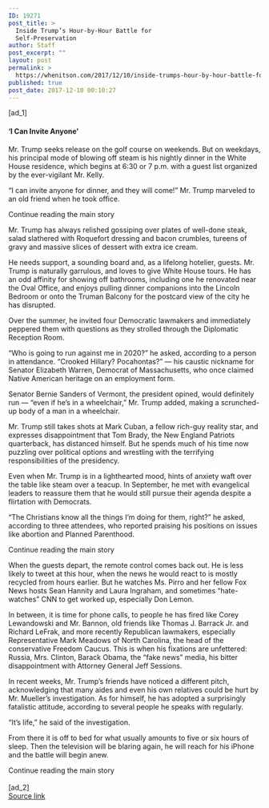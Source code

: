 ```yaml
---
ID: 19271
post_title: >
  Inside Trump’s Hour-by-Hour Battle for
  Self-Preservation
author: Staff
post_excerpt: ""
layout: post
permalink: >
  https://whenitson.com/2017/12/10/inside-trumps-hour-by-hour-battle-for-self-preservation/
published: true
post_date: 2017-12-10 00:10:27
---
```

 [ad_1]
<br><div>
        <h4 class="story-subheading story-content" data-para-count="25" data-total-count="22186">‘I Can Invite Anyone’</h4><p class="story-body-text story-content" data-para-count="255" data-total-count="22441" id="story-continues-24">Mr. Trump seeks release on the golf course on weekends. But on weekdays, his principal mode of blowing off steam is his nightly dinner in the White House residence, which begins at 6:30 or 7 p.m. with a guest list organized by the ever-vigilant Mr. Kelly.</p><p class="story-body-text story-content" data-para-count="114" data-total-count="22555">“I can invite anyone for dinner, and they will come!” Mr. Trump marveled to an old friend when he took office.</p><div id="story-ad-9" class="story-ad ad ad-placeholder nocontent robots-nocontent ">
    
Continue reading the main story
</div>
<p class="story-body-text story-content" data-para-count="200" data-total-count="22755" id="story-continues-25">Mr. Trump has always relished gossiping over plates of well-done steak, salad slathered with Roquefort dressing and bacon crumbles, tureens of gravy and massive slices of dessert with extra ice cream.</p><p class="story-body-text story-content" data-para-count="382" data-total-count="23137">He needs support, a sounding board and, as a lifelong hotelier, guests. Mr. Trump is naturally garrulous, and loves to give White House tours. He has an odd affinity for showing off bathrooms, including one he renovated near the Oval Office, and enjoys pulling dinner companions into the Lincoln Bedroom or onto the Truman Balcony for the postcard view of the city he has disrupted.</p><p class="story-body-text story-content" data-para-count="154" data-total-count="23291">Over the summer, he invited four Democratic lawmakers and immediately peppered them with questions as they strolled through the Diplomatic Reception Room.</p><p class="story-body-text story-content" data-para-count="274" data-total-count="23565">“Who is going to run against me in 2020?” he asked, according to a person in attendance. “Crooked Hillary? Pocahontas?” — his caustic nickname for Senator Elizabeth Warren, Democrat of Massachusetts, who once claimed Native American heritage on an employment form.</p><p class="story-body-text story-content" data-para-count="189" data-total-count="23754">Senator Bernie Sanders of Vermont, the president opined, would definitely run — “even if he’s in a wheelchair,” Mr. Trump added, making a scrunched-up body of a man in a wheelchair.</p><p class="story-body-text story-content" data-para-count="317" data-total-count="24071">Mr. Trump still takes shots at Mark Cuban, a fellow rich-guy reality star, and expresses disappointment that Tom Brady, the New England Patriots quarterback, has distanced himself. But he spends much of his time now puzzling over political options and wrestling with the terrifying responsibilities of the presidency.</p><p class="story-body-text story-content" data-para-count="249" data-total-count="24320">Even when Mr. Trump is in a lighthearted mood, hints of anxiety waft over the table like steam over a teacup. In September, he met with evangelical leaders to reassure them that he would still pursue their agenda despite a flirtation with Democrats.</p><p class="story-body-text story-content" data-para-count="193" data-total-count="24513">“The Christians know all the things I’m doing for them, right?” he asked, according to three attendees, who reported praising his positions on issues like abortion and Planned Parenthood.</p><div id="story-ad-10" class="story-ad ad ad-placeholder nocontent robots-nocontent ">
    
Continue reading the main story
</div>
<p class="story-body-text story-content" data-para-count="335" data-total-count="24848" id="story-continues-26">When the guests depart, the remote control comes back out. He is less likely to tweet at this hour, when the news he would react to is mostly recycled from hours earlier. But he watches Ms. Pirro and her fellow Fox News hosts Sean Hannity and Laura Ingraham, and sometimes “hate-watches” CNN to get worked up, especially Don Lemon.</p><p class="story-body-text story-content" data-para-count="472" data-total-count="25320">In between, it is time for phone calls, to people he has fired like Corey Lewandowski and Mr. Bannon, old friends like Thomas J. Barrack Jr. and Richard LeFrak, and more recently Republican lawmakers, especially Representative Mark Meadows of North Carolina, the head of the conservative Freedom Caucus. This is when his fixations are unfettered: Russia, Mrs. Clinton, Barack Obama, the “fake news” media, his bitter disappointment with Attorney General Jeff Sessions.</p>
<p class="story-body-text story-content" data-para-count="296" data-total-count="25616">In recent weeks, Mr. Trump’s friends have noticed a different pitch, acknowledging that many aides and even his own relatives could be hurt by Mr. Mueller’s investigation. As for himself, he has adopted a surprisingly fatalistic attitude, according to several people he speaks with regularly.</p><p class="story-body-text story-content" data-para-count="48" data-total-count="25664">“It’s life,” he said of the investigation.</p><p class="story-body-text story-content" data-para-count="187" data-total-count="25851">From there it is off to bed for what usually amounts to five or six hours of sleep. Then the television will be blaring again, he will reach for his iPhone and the battle will begin anew.</p>        Continue reading the main story
    </div>
<br>[ad_2]
<br><a href="https://www.nytimes.com/2017/12/09/us/politics/donald-trump-president.html?partner=rss&#038;emc=rss">Source link </a>